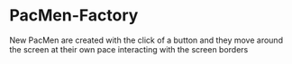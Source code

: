 # PacMen-Factory
New PacMen are created with the click of a button and they move around the screen at their own pace interacting with the screen borders
